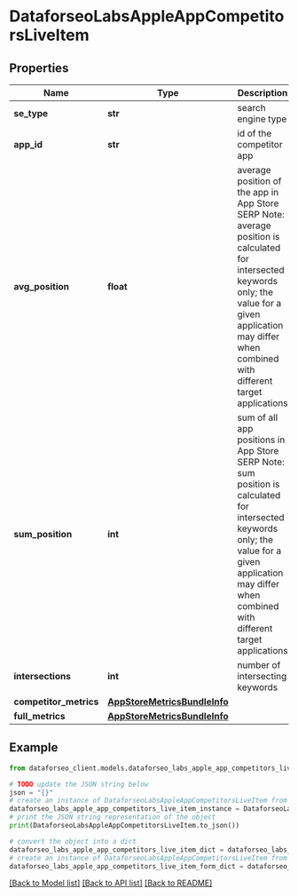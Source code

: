 # DataforseoLabsAppleAppCompetitorsLiveItem


## Properties

Name | Type | Description | Notes
------------ | ------------- | ------------- | -------------
**se_type** | **str** | search engine type | [optional] 
**app_id** | **str** | id of the competitor app | [optional] 
**avg_position** | **float** | average position of the app in App Store SERP Note: average position is calculated for intersected keywords only; the value for a given application may differ when combined with different target applications | [optional] 
**sum_position** | **int** | sum of all app positions in App Store SERP Note: sum position is calculated for intersected keywords only; the value for a given application may differ when combined with different target applications | [optional] 
**intersections** | **int** | number of intersecting keywords | [optional] 
**competitor_metrics** | [**AppStoreMetricsBundleInfo**](AppStoreMetricsBundleInfo.md) |  | [optional] 
**full_metrics** | [**AppStoreMetricsBundleInfo**](AppStoreMetricsBundleInfo.md) |  | [optional] 

## Example

```python
from dataforseo_client.models.dataforseo_labs_apple_app_competitors_live_item import DataforseoLabsAppleAppCompetitorsLiveItem

# TODO update the JSON string below
json = "{}"
# create an instance of DataforseoLabsAppleAppCompetitorsLiveItem from a JSON string
dataforseo_labs_apple_app_competitors_live_item_instance = DataforseoLabsAppleAppCompetitorsLiveItem.from_json(json)
# print the JSON string representation of the object
print(DataforseoLabsAppleAppCompetitorsLiveItem.to_json())

# convert the object into a dict
dataforseo_labs_apple_app_competitors_live_item_dict = dataforseo_labs_apple_app_competitors_live_item_instance.to_dict()
# create an instance of DataforseoLabsAppleAppCompetitorsLiveItem from a dict
dataforseo_labs_apple_app_competitors_live_item_form_dict = dataforseo_labs_apple_app_competitors_live_item.from_dict(dataforseo_labs_apple_app_competitors_live_item_dict)
```
[[Back to Model list]](../README.md#documentation-for-models) [[Back to API list]](../README.md#documentation-for-api-endpoints) [[Back to README]](../README.md)


